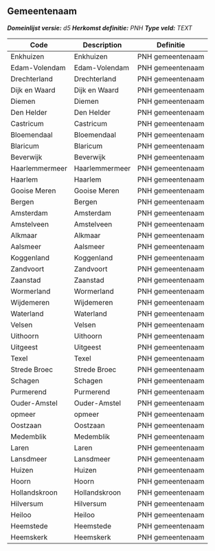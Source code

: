﻿## Gemeentenaam

*__Domeinlijst versie:__ d5*
*__Herkomst definitie:__ PNH*
*__Type veld:__ TEXT*

|__Code__ |__Description__ |__Definitie__	|
|	---	|	---	|   ---	| 
| Enkhuizen | Enkhuizen | PNH gemeentenaam |
| Edam-Volendam | Edam-Volendam | PNH gemeentenaam |
| Drechterland | Drechterland | PNH gemeentenaam |
| Dijk en Waard | Dijk en Waard | PNH gemeentenaam |
| Diemen | Diemen | PNH gemeentenaam |
| Den Helder | Den Helder | PNH gemeentenaam |
| Castricum | Castricum | PNH gemeentenaam |
| Bloemendaal | Bloemendaal | PNH gemeentenaam |
| Blaricum | Blaricum | PNH gemeentenaam |
| Beverwijk | Beverwijk | PNH gemeentenaam |
| Haarlemmermeer | Haarlemmermeer | PNH gemeentenaam |
| Haarlem | Haarlem | PNH gemeentenaam |
| Gooise Meren | Gooise Meren | PNH gemeentenaam |
| Bergen | Bergen | PNH gemeentenaam |
| Amsterdam | Amsterdam | PNH gemeentenaam |
| Amstelveen | Amstelveen | PNH gemeentenaam |
| Alkmaar | Alkmaar | PNH gemeentenaam |
| Aalsmeer | Aalsmeer | PNH gemeentenaam |
| Koggenland | Koggenland | PNH gemeentenaam |
| Zandvoort | Zandvoort | PNH gemeentenaam |
| Zaanstad | Zaanstad | PNH gemeentenaam |
| Wormerland | Wormerland | PNH gemeentenaam |
| Wijdemeren | Wijdemeren | PNH gemeentenaam |
| Waterland | Waterland | PNH gemeentenaam |
| Velsen | Velsen | PNH gemeentenaam |
| Uithoorn | Uithoorn | PNH gemeentenaam |
| Uitgeest | Uitgeest | PNH gemeentenaam |
| Texel | Texel | PNH gemeentenaam |
| Strede Broec | Strede Broec | PNH gemeentenaam |
| Schagen | Schagen | PNH gemeentenaam |
| Purmerend | Purmerend | PNH gemeentenaam |
| Ouder-Amstel | Ouder-Amstel | PNH gemeentenaam |
| opmeer | opmeer | PNH gemeentenaam |
| Oostzaan | Oostzaan | PNH gemeentenaam |
| Medemblik | Medemblik | PNH gemeentenaam |
| Laren | Laren | PNH gemeentenaam |
| Lansdmeer | Lansdmeer | PNH gemeentenaam |
| Huizen | Huizen | PNH gemeentenaam |
| Hoorn | Hoorn | PNH gemeentenaam |
| Hollandskroon | Hollandskroon | PNH gemeentenaam |
| Hilversum | Hilversum | PNH gemeentenaam |
| Heiloo | Heiloo | PNH gemeentenaam |
| Heemstede | Heemstede | PNH gemeentenaam |
| Heemskerk | Heemskerk | PNH gemeentenaam |
